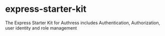 # express-starter-kit
The Express Starter Kit for Authress includes Authentication, Authorization, user identity and role management
